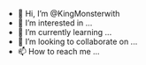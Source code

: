 - 👋 Hi, I’m @KingMonsterwith
- 👀 I’m interested in ...
- 🌱 I’m currently learning ...
- 💞️ I’m looking to collaborate on ...
- 📫 How to reach me ...

<!---
KingMonsterwith/KingMonsterwith is a ✨ special ✨ repository because its `README.md` (this file) appears on your GitHub profile.
You can click the Preview link to take a look at your changes.
--->
